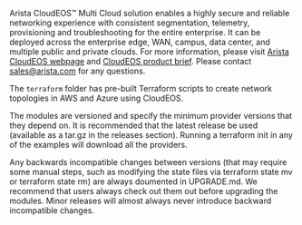 Arista CloudEOS™ Multi Cloud solution enables a highly secure and reliable networking experience with consistent segmentation, telemetry, provisioning and troubleshooting for the entire enterprise. It can be deployed across the enterprise edge, WAN, campus, data center, and multiple public and private clouds. For more information, please visit [Arista CloudEOS webpage](https://www.arista.com/en/solutions/hybrid-cloud) and [CloudEOS product brief](https://www.arista.com/assets/data/pdf/Whitepapers/Arista_CloudEOS_Product_Brief.pdf). Please contact sales@arista.com for any questions.

The `terraform` folder has pre-built Terraform scripts to create network topologies in AWS and Azure using CloudEOS.

The modules are versioned and specify the minimum provider versions that they depend on. It is recommended that the
latest release be used (available as a tar.gz in the releases section). Running a terraform init in any of the examples
will download all the providers.

Any backwards incompatible changes between versions (that may require some manual steps, such as modifying the state files via
terraform state mv or terraform state rm) are always doumented in UPGRADE.md. We recommend that users always check out them out
before upgrading the modules. Minor releases will almost always never introduce backward incompatible changes.
